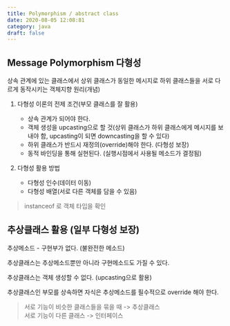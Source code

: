 ```yaml
---
title: Polymorphism / abstract class
date: 2020-08-05 12:08:81
category: java
draft: false
---
```


## Message Polymorphism 다형성
상속 관계에 있는 클래스에서 상위 클래스가 동일한 메시지로 하위 클래스들을 서로 다르게 동작시키는 객체지향 원리(개념)

1. 다형성 이론의 전제 조건(부모 클래스를 잘 활용)
   - 상속 관계가 되어야 한다.
   - 객체 생성을 upcasting으로 할 것(상위 클래스가 하위 클래스에게 메시지를 보내야 함, upcasting이 되면 downcasting을 할 수 있다)
   - 하위 클래스가 반드시 재정의(override)해야 한다. (다형성 보장)
   - 동적 바인딩을 통해 실현된다. (실행시점에서 사용될 메소드가 결정됨)

2. 다형성 활용 방법
   - 다형성 인수(데이터 이동)
   - 다형성 배열(서로 다른 객체를 담을 수 있음)

> instanceof 로 객체 타입을 확인

## 추상클래스 활용 (**일부** 다형성 보장)

추상메소드 - 구현부가 없다. (불완전한 메소드)

추상클래스는 추상메소드뿐만 아니라 구현메소드도 가질 수 있다.

추상클래스는 객체 생성할 수 없다. (upcasting으로 활용)

추상클래스인 부모를 상속하면 자식은 추상메소드를 필수적으로 override 해야 한다.

> 서로 기능이 비슷한 클래스들을 묶을 때 -> 추상클래스   
 서로 기능이 다른 클래스 -> 인터페이스
